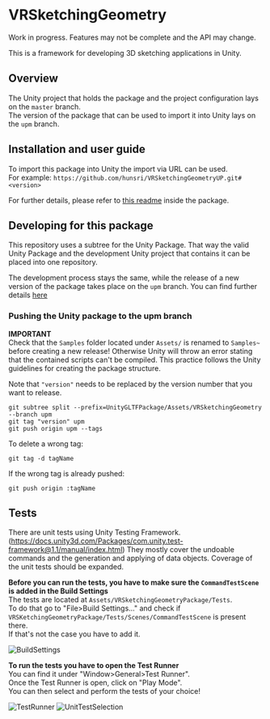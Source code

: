 # VRSketchingGeometry
Work in progress. Features may not be complete and the API may change.

This is a framework for developing 3D sketching applications in Unity.

## Overview

The Unity project that holds the package and the project configuration lays on the `master` branch.</br>
The version of the package that can be used to import it into Unity lays on the `upm` branch.

## Installation and user guide

To import this package into Unity the import via URL can be used.</br>
For example: `https://github.com/hunsri/VRSketchingGeometryUP.git#<version>` </br>

For further details, please refer to [this readme](./Assets/VRSketchingGeometryPackage/README.md) inside the package.

## Developing for this package

This repository uses a subtree for the Unity Package.
That way the valid Unity Package and the development Unity project that contains it can be placed into one repository.

The development process stays the same, while the release of a new version of the package takes place on the `upm` branch.
You can find further details [here](https://www.patreon.com/posts/25070968)

### Pushing the Unity package to the upm branch

**IMPORTANT**</br>
Check that the `Samples` folder located under `Assets/` is renamed to `Samples~` before creating a new release!
Otherwise Unity will throw an error stating that the contained scripts can't be compiled.
This practice follows the Unity guidelines for creating the package structure.

Note that `"version"` needs to be replaced by the version number that you want to release.
```
git subtree split --prefix=UnityGLTFPackage/Assets/VRSketchingGeometry --branch upm
git tag "version" upm
git push origin upm --tags
```

To delete a wrong tag:
```
git tag -d tagName
```
If the wrong tag is already pushed:
```
git push origin :tagName
```

## Tests

There are unit tests using Unity Testing Framework. (https://docs.unity3d.com/Packages/com.unity.test-framework@1.1/manual/index.html)
They mostly cover the undoable commands and the generation and applying of data objects.
Coverage of the unit tests should be expanded.

**Before you can run the tests, you have to make sure the `CommandTestScene` is added in the Build Settings**</br>
The tests are located at `Assets/VRSketchingGeometryPackage/Tests`.</br>
To do that go to "File>Build Settings..." and check if `VRSKetchingGeometryPackage/Tests/Scenes/CommandTestScene` is present there.</br>
If that's not the case you have to add it.</br>

![BuildSettings](https://user-images.githubusercontent.com/51961152/195391439-bf552078-04a4-4722-aa1f-a12d7c8d21d0.png)


**To run the tests you have to open the Test Runner**</br>
You can find it under "Window>General>Test Runner".</br>
Once the Test Runner is open, click on "Play Mode".</br>
You can then select and perform the tests of your choice!</br>

![TestRunner](https://user-images.githubusercontent.com/51961152/195391886-76177d36-d95f-46c4-beba-3a93c37cb2f8.png)
![UnitTestSelection](https://user-images.githubusercontent.com/51961152/195391910-92307dfc-6cba-44df-b87e-50a8dfba7976.png)
